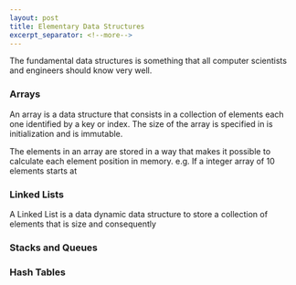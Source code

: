 ```yaml
---
layout: post
title: Elementary Data Structures
excerpt_separator: <!--more-->
---
```


The fundamental data structures is something that all computer scientists and engineers should know very well.

<!--more-->

### Arrays

An array is a data structure that consists in a collection of elements each one identified by a key or index. The size of the array is specified in is initialization and is immutable.

The elements in an array are stored in a way that makes it possible to calculate each element position in memory. e.g. If a integer array of 10 elements starts at

### Linked Lists

A Linked List is a data dynamic data structure to store a collection of elements that is size and consequently

### Stacks and Queues


### Hash Tables


